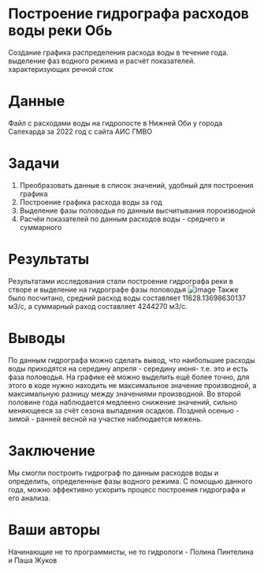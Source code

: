 # Построение гидрографа расходов воды реки Обь
Создание графика распределения расхода воды в течение года. выделение фаз водного режима и расчёт показателей. характеризующих речной сток
# Данные
Файл с расходами воды на гидропосте в Нижней Оби у города Салехарда за 2022 год с сайта АИС ГМВО
# Задачи
1. Преобразовать данные в список значений, удобный для построения графика
2. Построение графика расхода воды за год
3. Выделение фазы половодья по данным высчитывания пороизводной
4. Расчёи показателей по данным расходов воды - среднего и суммарного
# Результаты
Результатами исследования стали построение гидрографа реки в створе и выделение на гидрографе фазы половодья
![image](https://github.com/user-attachments/assets/86406385-39d5-4b3a-a285-26075f676fb0)
Также было посчитано, средний расход воды составляет 11628.13698630137 м3/c, а суммарный раход составляет 4244270 м3/c.
# Выводы
По данным гидрографа можно сделать вывод, что наибольшие расходы воды приходятся на середину апреля - середину июня- т.е. это и есть фаза половодья. На графике её можно выделить ещё более точно, для этого в коде нужно находить не максимальное значение производной, а максимальную разницу между значениями производной. Во второй половине года наблюдается медлеено снижение значений, сильно меняющееся за счёт сезона выпадения осадков. Поздней осенью - зимой - ранней весной на участке наблюдается межень.
# Заключение 
Мы смогли построить гидрограф по данным расходов воды и определить, определенные фазы водного режима. С помощью данного года, можно эффективно ускорить процесс построения гидрографа и его анализа.
# Ваши авторы
Начинающие не то программисты, не то гидрологи - Полина Пинтелина и Паша Жуков


